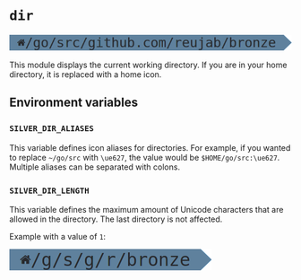 # `dir`

![dir](assets/dir.png)

This module displays the current working directory.
If you are in your home directory, it is replaced with a home icon.

## Environment variables

### `SILVER_DIR_ALIASES`

This variable defines icon aliases for directories. For example, if you wanted
to replace `~/go/src` with `\ue627`, the value would be `$HOME/go/src:\ue627`.
Multiple aliases can be separated with colons.

### `SILVER_DIR_LENGTH`

This variable defines the maximum amount of Unicode characters that are allowed
in the directory. The last directory is not affected.

Example with a value of `1`:

![shortdir](assets/shortdir.png)
